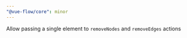 ```yaml
---
"@vue-flow/core": minor
---
```


Allow passing a single element to `removeNodes` and `removeEdges` actions
